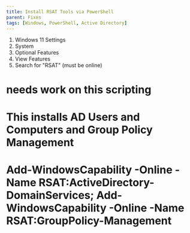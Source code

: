 ```yaml
---
title: Install RSAT Tools via PowerShell
parent: Fixes
tags: [Windows, PowerShell, Active Directory]
---
```


1. Windows 11 Settings
2. System
3. Optional Features
3. View Features
4. Search for "RSAT" (must be online)

# needs work on this scripting
# This installs AD Users and Computers and Group Policy Management
# Add-WindowsCapability -Online -Name RSAT:ActiveDirectory-DomainServices; Add-WindowsCapability -Online -Name RSAT:GroupPolicy-Management
